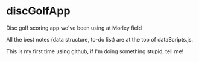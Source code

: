 discGolfApp
===========

Disc golf scoring app we've been using at Morley field

All the best notes (data structure, to-do list) are at the top of dataScripts.js.

This is my first time using github, if I'm doing something stupid, tell me!
